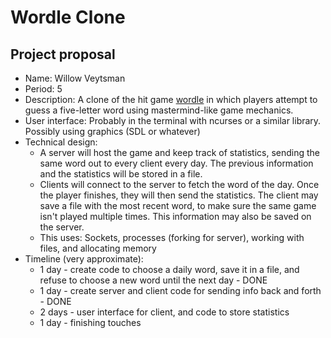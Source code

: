 # Wordle Clone

## Project proposal

* Name: Willow Veytsman
* Period: 5
* Description: A clone of the hit game [wordle](https://www.powerlanguage.co.uk/wordle/) in which players attempt to guess a five-letter word using mastermind-like game mechanics.
* User interface: Probably in the terminal with ncurses or a similar library. Possibly using graphics (SDL or whatever)
* Technical design:
	* A server will host the game and keep track of statistics, sending the same word out to every client every day. The previous information and the statistics will be stored in a file.
	* Clients will connect to the server to fetch the word of the day. Once the player finishes, they will then send the statistics. The client may save a file with the most recent word, to make sure the same game isn't played multiple times. This information may also be saved on the server.
	* This uses: Sockets, processes (forking for server), working with files, and allocating memory
* Timeline (very approximate):
	* 1 day - create code to choose a daily word, save it in a file, and refuse to choose a new word until the next day - DONE
	* 1 day - create server and client code for sending info back and forth - DONE
	* 2 days - user interface for client, and code to store statistics
	* 1 day - finishing touches

